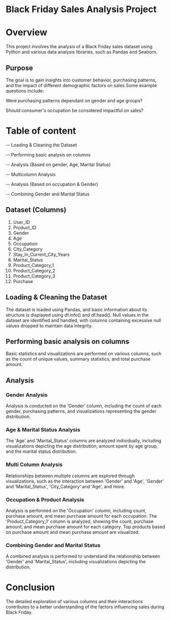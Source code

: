 # Black Friday Sales Analysis Project

# Overview
This project involves the analysis of a Black Friday sales dataset using Python and various data analysis libraries, such as Pandas and Seaborn.

## Purpose
The goal is to gain insights into customer behavior, purchasing patterns, and the impact of different demographic factors on sales.Some example questions include:

 Were purchasing patterns dependant on gender and age groups?
 
 Should consumer's occupation be considered impactful on sales?
 
# Table of content
-- Loading & Cleaning the Dataset

-- Performing basic analysis on columns

-- Analysis (Based on gender, Age, Marital Status)

-- Multicolumn Analysis

-- Analysis (Based on occupation & Gender)

-- Combining Gender and Marital Status

## Dataset (Columns)
1. User_ID
2. Product_ID
3. Gender
4. Age
5. Occupation
6. City_Category
7. Stay_In_Current_City_Years
8. Marital_Status
9. Product_Category_1
10. Product_Category_2
11. Product_Category_3
12. Purchase

## Loading & Cleaning the Dataset
The dataset is loaded using Pandas, and basic information about its structure is displayed using df.info() and df.head(). Null values in the dataset are identified and handled, with columns containing excessive null values dropped to maintain data integrity.

## Performing basic analysis on columns
Basic statistics and visualizations are performed on various columns, such as the count of unique values, summary statistics, and total purchase amount.

## Analysis
### Gender Analysis
Analysis is conducted on the 'Gender' column, including the count of each gender, purchasing patterns, and visualizations representing the gender distribution.

### Age & Marital Status Analysis
The 'Age' and 'Marital_Status' columns are analyzed individually, including visualizations depicting the age distribution, amount spent by age group, and the marital status distribution.

### Multi Column Analysis
Relationships between multiple columns are explored through visualizations, such as the interaction between 'Gender' and 'Age', 'Gender' and 'Marital_Status', 'City_Category' and 'Age', and more.

### Occupation & Product Analysis
Analysis is performed on the 'Occupation' column, including count, purchase amount, and mean purchase amount for each occupation. The 'Product_Category_1' column is analyzed, showing the count, purchase amount, and mean purchase amount for each category. Top products based on purchase amount and mean purchase amount are visualized.

### Combining Gender and Marital Status
A combined analysis is performed to understand the relationship between 'Gender' and 'Marital_Status', including visualizations depicting the distribution.

# Conclusion
The detailed exploration of various columns and their interactions contributes to a better understanding of the factors influencing sales during Black Friday. 
